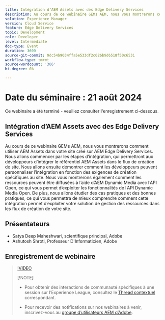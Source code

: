 ```yaml
---
title: Intégration d’AEM Assets avec des Edge Delivery Services
description: Au cours de ce webinaire GEMs AEM, nous vous montrerons comment utiliser AEM Assets dans votre site créé sur AEM Edge Delivery Services.  Nous allons commencer par les étapes d’intégration, qui permettront aux développeurs d’intégrer le référentiel AEM Assets dans le flux de création de site. Nous allons ensuite démontrer comment les développeurs peuvent personnaliser l’intégration en fonction des exigences de création spécifiques au site. Nous vous montrerons également comment les ressources peuvent être diffusées à l’aide d’AEM Dynamic Media avec l’API Open, ce qui vous permet d’exploiter les fonctionnalités de l’API Dynamic Media Open. De plus, nous allons étudier des cas pratiques et des bonnes pratiques, ce qui vous permettra de mieux comprendre comment cette intégration permet d’exploiter votre solution de gestion des ressources dans les flux de création de votre site.
solution: Experience Manager
version: Cloud Service
feature: Edge Delivery Services
topic: Development
role: Developer
level: Intermediate
doc-type: Event
duration: 3600
source-git-commit: 9dc54b9034ffa5e533df2c026b9d6518f50c6531
workflow-type: tm+mt
source-wordcount: '306'
ht-degree: 0%

---
```


# Date du séminaire : 21 août 2024

Ce webinaire a été terminé - veuillez consulter l&#39;enregistrement ci-dessous.

## Intégration d’AEM Assets avec des Edge Delivery Services

Au cours de ce webinaire GEMs AEM, nous vous montrerons comment utiliser AEM Assets dans votre site créé sur AEM Edge Delivery Services.  Nous allons commencer par les étapes d’intégration, qui permettront aux développeurs d’intégrer le référentiel AEM Assets dans le flux de création de site. Nous allons ensuite démontrer comment les développeurs peuvent personnaliser l’intégration en fonction des exigences de création spécifiques au site. Nous vous montrerons également comment les ressources peuvent être diffusées à l’aide d’AEM Dynamic Media avec l’API Open, ce qui vous permet d’exploiter les fonctionnalités de l’API Dynamic Media Open. De plus, nous allons étudier des cas pratiques et des bonnes pratiques, ce qui vous permettra de mieux comprendre comment cette intégration permet d’exploiter votre solution de gestion des ressources dans les flux de création de votre site.

## Présentateurs

* Satya Deep Maheshwari, scientifique principal, Adobe
* Ashutosh Shroti, Professeur D&#39;Informaticien, Adobe

## Enregistrement de webinaire

>[!VIDEO](https://video.tv.adobe.com/v/3433046/)
>
>[!NOTE]
>
>* Pour obtenir des interactions de communauté spécifiques à une session sur l’Experience League, consultez le [Thread contextuel](https://adobe.ly/3LSCVfX) correspondant.
>
>* Pour recevoir des notifications sur nos webinaires à venir, inscrivez-vous au [groupe d’utilisateurs AEM d’Adobe](https://aem-augs.adobe.com/).
